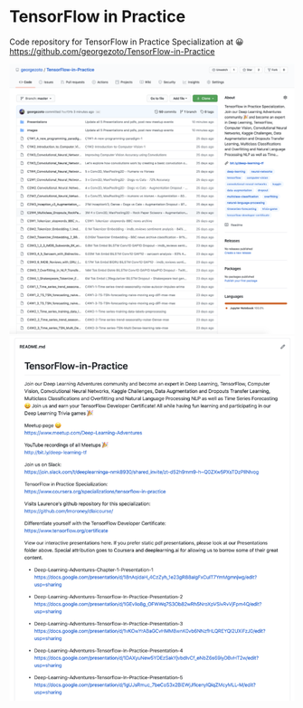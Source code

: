 # TensorFlow in Practice

Code repository for TensorFlow in Practice Specialization at 😀
https://github.com/georgezoto/TensorFlow-in-Practice

![alt text](../images/TensorFlow-in-Practice-1.png)
![alt text](../images/TensorFlow-in-Practice-2.png)
